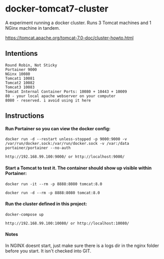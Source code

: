 # docker-tomcat7-cluster

A experiment running a docker cluster.  Runs 3 Tomcat machines and 1 NGinx machine in tandem.

https://tomcat.apache.org/tomcat-7.0-doc/cluster-howto.html

## Intentions

```
Round Robin, Not Sticky
Portainer 9000
NGinx 10080
Tomcat1 10081
Tomcat2 10082
Tomcat3 10083
Tomcat Internal Container Ports: 10080 + 10443 + 10009
80 - your local apache webserver on your computer
8080 - reserved. i avoid using it here
```

## Instructions

#### Run Portainer so you can view the docker config:

    docker run -d --restart unless-stopped -p 9000:9000 -v /var/run/docker.sock:/var/run/docker.sock -v /var:/data portainer/portainer --no-auth

    http://192.168.99.100:9000/ or http://localhost:9000/


#### Start a Tomcat to test it.  The container should show up visible within Portainer:

    docker run -it --rm -p 8888:8080 tomcat:8.0

    docker run -d --rm -p 8888:8080 tomcat:8.0


#### Run the cluster defined in this project:

    docker-compose up
    
    http://192.168.99.100:10080/ or http://localhost:10080/



#### Notes

In NGINX doesnt start, just make sure there is a logs dir in the nginx folder before you start.  It isn't checked into GIT.
